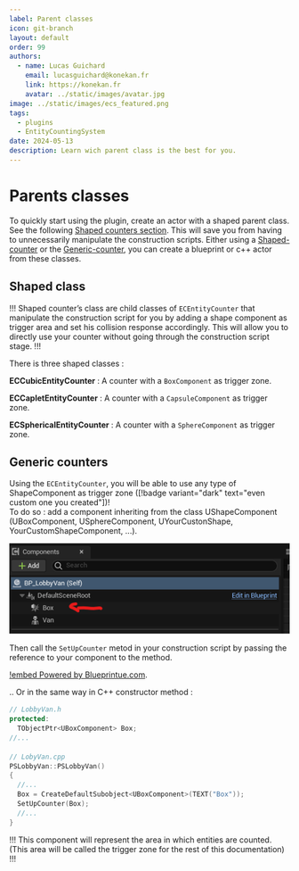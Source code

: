 ```yaml
---
label: Parent classes
icon: git-branch
layout: default
order: 99
authors:
  - name: Lucas Guichard
    email: lucasguichard@konekan.fr
    link: https://konekan.fr
    avatar: ../static/images/avatar.jpg
image: ../static/images/ecs_featured.png
tags:
  - plugins
  - EntityCountingSystem
date: 2024-05-13
description: Learn wich parent class is the best for you.
---
```


# Parents classes

To quickly start using the plugin, create an actor with a shaped parent class. See the following [Shaped counters section](#shaped-class). This will save you from having to unnecessarily manipulate the construction scripts. Either using a [Shaped-counter](#shaped-class) or the [Generic-counter](#generic-counters), you can create a blueprint or c++ actor from these classes.

## Shaped class
!!!
Shaped counter’s class are child classes of `ECEntityCounter` that manipulate the construction script for you by adding a shape component as trigger area and set his collision response accordingly. This will allow you to directly use your counter without going through the construction script stage.
!!!

There is three shaped classes :

**ECCubicEntityCounter**
:   A counter with a `BoxComponent` as trigger zone.

**ECCapletEntityCounter**
:   A counter with a `CapsuleComponent` as trigger zone.

**ECSphericalEntityCounter**
:   A counter with a `SphereComponent` as trigger zone.



## Generic counters

Using the `ECEntityCounter`, you will be able to use any type of ShapeComponent as trigger zone ([!badge variant="dark" text="even custom one you created"])! <br>
To do so : add a component inheriting from the class UShapeComponent (UBoxComponent, USphereComponent, UYourCustonShape, YourCustomShapeComponent, ...).

![](../static/images/ecs_component.png)


Then call the `SetUpCounter` metod in your construction script by passing the reference to your component to the method.

[!embed Powered by <a href="https://blueprintue.com" target="_blank">Blueprintue.com</a>.](https://blueprintue.com/render/lamaq2g_/)

.. Or in the same way in C++ constructor method :

```cpp #3,10-11
// LobbyVan.h
protected:
  TObjectPtr<UBoxComponent> Box;
//...

// LobyVan.cpp
PSLobbyVan::PSLobbyVan()
{
  //...
  Box = CreateDefaultSubobject<UBoxComponent>(TEXT("Box"));
  SetUpCounter(Box);
  //...
}
```

!!!
This component will represent the area in which entities are counted. (This area will be called the trigger zone for the rest of this documentation)
!!!
